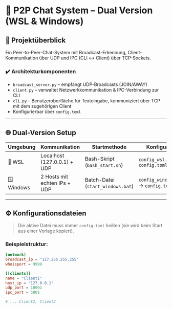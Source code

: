 # 📨 P2P Chat System – Dual Version (WSL & Windows)

## 📁 Projektüberblick

Ein Peer-to-Peer-Chat-System mit Broadcast-Erkennung, Client-Kommunikation über UDP und IPC (CLI ↔ Client) über TCP-Sockets.

### ✔️ Architekturkomponenten
- `broadcast_server.py` – empfängt UDP-Broadcasts (JOIN/AWAY)
- `client.py` – verwaltet Netzwerkkommunikation & IPC-Verbindung zur CLI
- `cli.py` – Benutzeroberfläche für Texteingabe, kommuniziert über TCP mit dem zugehörigen Client
- Konfigurierbar über `config.toml`

---

## 🌐 Dual-Version Setup

| Umgebung | Kommunikation | Startmethode         | Konfiguration              |
|----------|---------------|----------------------|----------------------------|
| 🐧 WSL     | Localhost (127.0.0.1) + UDP | Bash-Skript (`bash_start.sh`) | `config_wsl.toml` → `config.toml` |
| 🪟 Windows | 2 Hosts mit echten IPs + UDP | Batch-Datei (`start_windows.bat`) | `config_windows.toml` → `config.toml` |

---

## ⚙️ Konfigurationsdateien

> Die aktive Datei muss immer `config.toml` heißen (sie wird beim Start aus einer Vorlage kopiert).

### Beispielstruktur:

```toml
[network]
broadcast_ip = "127.255.255.255"
whoisport = 9999

[[clients]]
name = "Client1"
host_ip = "127.0.0.1"
udp_port = 10001
ipc_port = 5001

# ... Client2, Client3
